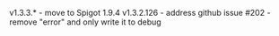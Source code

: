 v1.3.3.* - move to Spigot 1.9.4
v1.3.2.126 - address github issue #202 - remove "error" and only write it to debug